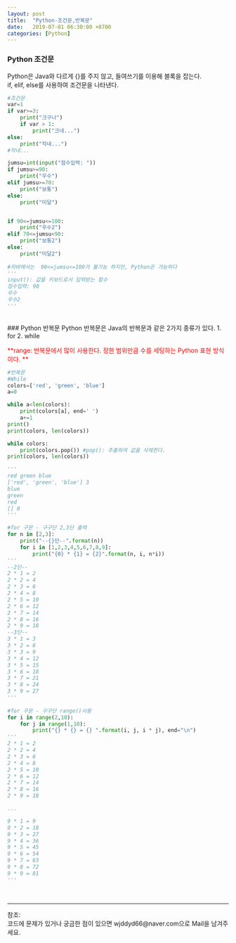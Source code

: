 ```yaml
---
layout: post
title:  "Python-조건문,반복문"
date:   2019-07-01 06:30:00 +0700
categories: [Python]
---
```


###  Python 조건문
Python은 Java와 다르게 {}를 주지 않고, 들여쓰기를 이용해 블록을 잡는다.  
if, elif, else를 사용하여 조건문을 나타낸다.  
```python
#조건문
var=1
if var>=3:
    print("크구나")
    if var > 1:
        print("크네...")
else: 
    print("작네...")
#작네...

jumsu=int(input("점수입력: "))
if jumsu>=90:
    print("우수")
elif jumsu>=70:
    print("보통")
else:
    print("미달")


if 90<=jumsu<=100:
    print("우수2")
elif 70<=jumsu<90:
    print("보통2")
else:
    print("미달2")
   
#자바에서는  90<=jumsu<=100가 불가능 하지만, Python은 가능하다
'''
input(): 값을 키보드로서 입력받는 함수
점수입력: 90
우수
우수2
'''

```
<br>
###  Python 반복문
Python 반복문은 Java의 반복문과 같은 2가지 종류가 있다.  
1. for
2. while


<span style ="color: red">**range: 반복문에서 많이 사용한다. 정한 범위만큼 수를 세팅하는 Python 표현 방식이다. **</span><br>

```python
#반복문
#While
colors=['red', 'green', 'blue']
a=0

while a<len(colors):
    print(colors[a], end=' ')
    a+=1
print()
print(colors, len(colors))    

while colors:
    print(colors.pop()) #pop(): 추출하여 값을 삭제한다.
print(colors, len(colors))      

'''
red green blue 
['red', 'green', 'blue'] 3
blue
green
red
[] 0
'''

#for 구문 - 구구단 2,3단 출력
for n in [2,3]:
    print("--{}단--".format(n))
    for i in [1,2,3,4,5,6,7,8,9]:
        print("{0} * {1} = {2}".format(n, i, n*i))
'''
--2단--
2 * 1 = 2
2 * 2 = 4
2 * 3 = 6
2 * 4 = 8
2 * 5 = 10
2 * 6 = 12
2 * 7 = 14
2 * 8 = 16
2 * 9 = 18
--3단--
3 * 1 = 3
3 * 2 = 6
3 * 3 = 9
3 * 4 = 12
3 * 5 = 15
3 * 6 = 18
3 * 7 = 21
3 * 8 = 24
3 * 9 = 27
'''
        
#for 구문 - 구구단 range()사용
for i in range(2,10):
    for j in range(1,10):
        print("{} * {} = {} ".format(i, j, i * j), end="\n")
'''
2 * 1 = 2 
2 * 2 = 4 
2 * 3 = 6 
2 * 4 = 8 
2 * 5 = 10 
2 * 6 = 12 
2 * 7 = 14 
2 * 8 = 16 
2 * 9 = 18 

...

9 * 1 = 9 
9 * 2 = 18 
9 * 3 = 27 
9 * 4 = 36 
9 * 5 = 45 
9 * 6 = 54 
9 * 7 = 63 
9 * 8 = 72 
9 * 9 = 81 
'''

```

<br>
<hr>
참조:<https://github.com/wjddyd66/Python/tree/master/Condition%26Loop><br>
코드에 문제가 있거나 궁금한 점이 있으면 wjddyd66@naver.com으로  Mail을 남겨주세요.